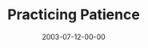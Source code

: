 ---
layout: message
category: message
series: "Letter From a Revolutionary"
title: "Practicing Patience"
date: 2003-07-12-00-00
message_id: 215
audio: "http://s3.amazonaws.com/crossroads-media/message/audio/LFAR_03_07-13-03_Practicing_Patience.mp3"
audio-duration: "36:18"
explicit: false
---